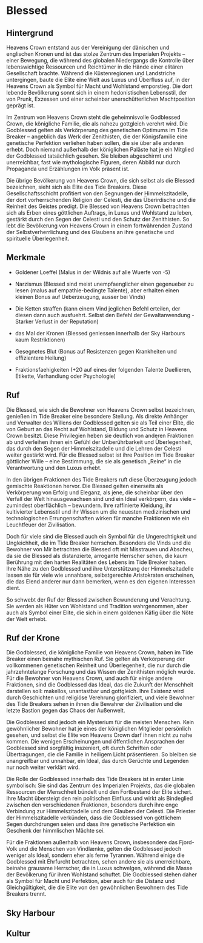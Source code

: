 # Blessed

## Hintergrund

Heavens Crown entstand aus der Vereinigung der dänischen und englischen Kronen und ist das stolze Zentrum des Imperialen Projekts – einer Bewegung, die während des globalen Niedergangs die Kontrolle über lebenswichtige Ressourcen und Reichtümer in die Hände einer elitären Gesellschaft brachte. Während die Küstenregionen und Landstriche untergingen, baute die Elite eine Welt aus Luxus und Überfluss auf, in der Heavens Crown als Symbol für Macht und Wohlstand emporstieg. Die dort lebende Bevölkerung sonnt sich in einem hedonistischen Lebensstil, der von Prunk, Exzessen und einer scheinbar unerschütterlichen Machtposition geprägt ist.

Im Zentrum von Heavens Crown steht die geheimnisvolle Godblessed Crown, die königliche Familie, die als nahezu gottgleich verehrt wird. Die Godblessed gelten als Verkörperung des genetischen Optimums im Tide Breaker – angeblich das Werk der Zenithisten, die der Königsfamilie eine genetische Perfektion verliehen haben sollen, die sie über alle anderen erhebt. Doch niemand außerhalb der königlichen Paläste hat je ein Mitglied der Godblessed tatsächlich gesehen. Sie bleiben abgeschirmt und unerreichbar, fast wie mythologische Figuren, deren Abbild nur durch Propaganda und Erzählungen im Volk präsent ist.

Die übrige Bevölkerung von Heavens Crown, die sich selbst als die Blessed bezeichnen, sieht sich als Elite des Tide Breakers. Diese Gesellschaftsschicht profitiert von den Segnungen der Himmelszitadelle, der dort vorherrschenden Religion der Celesti, die das Überirdische und die Reinheit des Geistes predigt. Die Blessed von Heavens Crown betrachten sich als Erben eines göttlichen Auftrags, in Luxus und Wohlstand zu leben, gestärkt durch den Segen der Celesti und den Schutz der Zenithisten. So lebt die Bevölkerung von Heavens Crown in einem fortwährenden Zustand der Selbstverherrlichung und des Glaubens an ihre genetische und spirituelle Überlegenheit.



## Merkmale

- Goldener Loeffel (Malus in der Wildnis auf alle Wuerfe von -5)
- Narzismus (Blessed sind meist unempfaenglicher einen gegenueber zu lesen (malus auf empathie-bedingte Talente), aber erhalten einen kleinen Bonus auf Ueberzeugung, ausser bei Vinds)

- Die Ketten straffen (kann einem Vind jeglichen Befehl erteilen, der diesen dann auch ausfuehrt. Selbst den Befehl der Gewaltanwendung - Starker Verlust in der Reputation)
- das Mal der Kronen (Blessed geniessen innerhalb der Sky Harbours kaum Restriktionen)
- Gesegnetes Blut (Bonus auf Resistenzen gegen Krankheiten und effizientere Heilung)

- Fraktionsfaehigkeiten (+20 auf eines der folgenden Talente Duellieren, Etikette, Verhandlung oder Psychologie)


## Ruf
Die Blessed, wie sich die Bewohner von Heavens Crown selbst bezeichnen, genießen im Tide Breaker eine besondere Stellung. Als direkte Anhänger und Verwalter des Willens der Godblessed gelten sie als Teil einer Elite, die von Geburt an das Recht auf Wohlstand, Bildung und Schutz in Heavens Crown besitzt. Diese Privilegien heben sie deutlich von anderen Fraktionen ab und verleihen ihnen ein Gefühl der Unberührbarkeit und Überlegenheit, das durch den Segen der Himmelszitadelle und die Lehren der Celesti weiter gestärkt wird. Für die Blessed selbst ist ihre Position im Tide Breaker göttlicher Wille – eine Bestimmung, die sie als genetisch „Reine“ in die Verantwortung und den Luxus erhebt.

In den übrigen Fraktionen des Tide Breakers ruft diese Überzeugung jedoch gemischte Reaktionen hervor. Die Blessed gelten einerseits als Verkörperung von Erfolg und Eleganz, als jene, die scheinbar über den Verfall der Welt hinausgewachsen sind und ein Ideal verkörpern, das viele – zumindest oberflächlich – bewundern. Ihre raffinierte Kleidung, ihr kultivierter Lebensstil und ihr Wissen um die neuesten medizinischen und technologischen Errungenschaften wirken für manche Fraktionen wie ein Leuchtfeuer der Zivilisation.

Doch für viele sind die Blessed auch ein Symbol für die Ungerechtigkeit und Ungleichheit, die im Tide Breaker herrschen. Besonders die Vinds und die Bewohner von Mir betrachten die Blessed oft mit Misstrauen und Abscheu, da sie die Blessed als distanzierte, arrogante Herrscher sehen, die kaum Berührung mit den harten Realitäten des Lebens im Tide Breaker haben. Ihre Nähe zu den Godblessed und ihre Unterstützung der Himmelszitadelle lassen sie für viele wie unnahbare, selbstgerechte Aristokraten erscheinen, die das Elend anderer nur dann bemerken, wenn es den eigenen Interessen dient.

So schwebt der Ruf der Blessed zwischen Bewunderung und Verachtung. Sie werden als Hüter von Wohlstand und Tradition wahrgenommen, aber auch als Symbol einer Elite, die sich in einem goldenen Käfig über die Nöte der Welt erhebt.

## Ruf der Krone

Die Godblessed, die königliche Familie von Heavens Crown, haben im Tide Breaker einen beinahe mythischen Ruf. Sie gelten als Verkörperung der vollkommenen genetischen Reinheit und Überlegenheit, die nur durch die jahrzehntelange Forschung und das Wissen der Zenithisten möglich wurde. Für die Bewohner von Heavens Crown, und auch für einige andere Fraktionen, sind die Godblessed das Ideal, das die Zukunft der Menschheit darstellen soll: makellos, unantastbar und gottgleich. Ihre Existenz wird durch Geschichten und religiöse Verehrung glorifiziert, und viele Bewohner des Tide Breakers sehen in ihnen die Bewahrer der Zivilisation und die letzte Bastion gegen das Chaos der Außenwelt.

Die Godblessed sind jedoch ein Mysterium für die meisten Menschen. Kein gewöhnlicher Bewohner hat je eines der königlichen Mitglieder persönlich gesehen, und selbst die Elite von Heavens Crown darf ihnen nicht zu nahe kommen. Die wenigen Erscheinungen und öffentlichen Ansprachen der Godblessed sind sorgfältig inszeniert, oft durch Schriften oder Übertragungen, die die Familie in heiligem Licht präsentieren. So bleiben sie unangreifbar und unnahbar, ein Ideal, das durch Gerüchte und Legenden nur noch weiter verklärt wird.

Die Rolle der Godblessed innerhalb des Tide Breakers ist in erster Linie symbolisch: Sie sind das Zentrum des Imperialen Projekts, das die globalen Ressourcen der Menschheit bündelt und den Fortbestand der Elite sichert. Ihre Macht übersteigt den rein politischen Einfluss und wirkt als Bindeglied zwischen den verschiedenen Fraktionen, besonders durch ihre enge Verbindung zur Himmelszitadelle und dem Glauben der Celesti. Die Priester der Himmelszitadelle verkünden, dass die Godblessed von göttlichem Segen durchdrungen seien und dass ihre genetische Perfektion ein Geschenk der himmlischen Mächte sei.

Für die Fraktionen außerhalb von Heavens Crown, insbesondere das Fjord-Volk und die Menschen von Vindlænke, gelten die Godblessed jedoch weniger als Ideal, sondern eher als ferne Tyrannen. Während einige die Godblessed mit Ehrfurcht betrachten, sehen andere sie als unerreichbare, beinahe grausame Herrscher, die in Luxus schwelgen, während die Masse der Bevölkerung für ihren Wohlstand schuftet. Die Godblessed stehen daher als Symbol für Macht und Perfektion, aber auch für die Distanz und Gleichgültigkeit, die die Elite von den gewöhnlichen Bewohnern des Tide Breakers trennt.





## Sky Harbour





## Kultur



